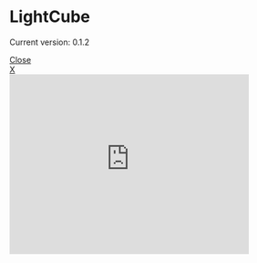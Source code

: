 LightCube
=========

Current version:  0.1.2




<div class="lightcube">
	<div class="lc_background"></div>
	<div class="lc_header">
		<a href="#" class="lc_close">Close</a>
	</div>
	<div class="lc_loader"></div>
	<div class="lc_box">
		<div class="lc_relative">
			<a href="#" class="lc_close">X</a>
			<div class="lc_content"></div>
		</div>
	</div>
</div>



 <iframe width="420" height="315" src="http://www.youtube.com/embed/Oyh6liAD-g0" frameborder="0" allowfullscreen></iframe>
